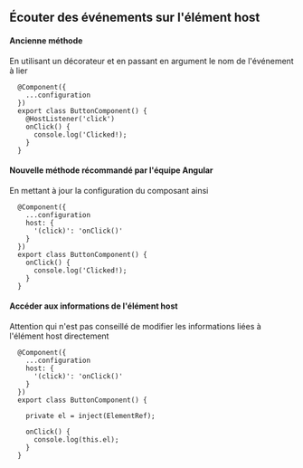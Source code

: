 ## Écouter des événements sur l'élément host

#### Ancienne méthode
En utilisant un décorateur et en passant en argument le nom de l'événement à lier
```
  @Component({
    ...configuration
  })
  export class ButtonComponent() {
    @HostListener('click')
    onClick() {
      console.log('Clicked!);
    }
  }
```

#### Nouvelle méthode récommandé par l'équipe Angular
En mettant à jour la configuration du composant ainsi
```
  @Component({
    ...configuration
    host: {
      '(click)': 'onClick()'
    }
  })
  export class ButtonComponent() {
    onClick() {
      console.log('Clicked!);
    }
  }
```

#### Accéder aux informations de l'élément host 
Attention qui n'est pas conseillé de modifier les informations liées à l'élément host directement
```
  @Component({
    ...configuration
    host: {
      '(click)': 'onClick()'
    }
  })
  export class ButtonComponent() {
    
    private el = inject(ElementRef);
  
    onClick() {
      console.log(this.el);
    }
  }
```
